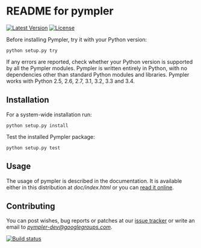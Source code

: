 README for pympler
==================

[![Latest Version](https://pypip.in/version/Pympler/badge.svg)](https://pypi.python.org/pypi/Pympler/)
[![License](https://pypip.in/license/Pympler/badge.svg)](https://pypi.python.org/pypi/Pympler/)


Before installing Pympler, try it with your Python version:

    python setup.py try

If any errors are reported, check whether your Python version is
supported by all the Pympler modules. Pympler is written entirely in
Python, with no dependencies other than standard Python modules and
libraries. Pympler works with Python 2.5, 2.6, 2.7, 3.1, 3.2, 3.3 and 3.4.

Installation
------------

For a system-wide installation run:

    python setup.py install

Test the installed Pympler package:

    python setup.py test


Usage
-----

The usage of pympler is described in the documentation.  It is
available either in this distribution at *doc/index.html* or
you can [read it online](http://packages.python.org/Pympler/).


Contributing
------------

You can post wishes, bug reports or patches at our
[issue tracker](https://github.com/pympler/pympler/issues) or
write an email to *pympler-dev@googlegroups.com*.


[![Build status](https://secure.travis-ci.org/pympler/pympler.png?branch=master)](http://travis-ci.org/pympler/pympler)
